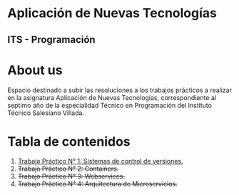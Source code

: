 # Aplicación de Nuevas Tecnologías
## ITS - Programación

# About us

Espacio destinado a subir las resoluciones a los trabajos prácticos a realizar en la asignatura Aplicación de Nuevas Tecnologías, correspondiente al septimo año de la especialidad Técnico en Programación del Instituto Técnico Salesiano Villada.

# Tabla de contenidos

1. [Trabajo Práctico N° 1: Sistemas de control de versiones.](trabajo-practico-01/README.md)
1. ~~Trabajo Práctico N° 2: Containers.~~
1. ~~Trabajo Práctico N° 3: Webservices.~~
1. ~~Trabajo Práctico N° 4: Arquitectura de Microservicios.~~
